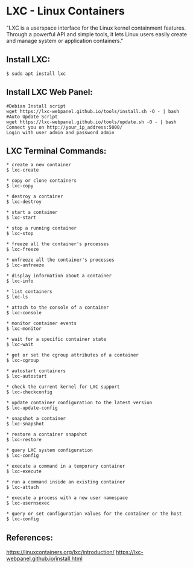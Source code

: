 LXC - Linux Containers
=======================

"LXC is a userspace interface for the Linux kernel containment features. Through a powerful API and simple tools, it lets Linux users easily create and manage system or application containers."

Install LXC:
-----------

    $ sudo apt install lxc

Install LXC Web Panel:
-----------------------

    #Debian Install script
    wget https://lxc-webpanel.github.io/tools/install.sh -O - | bash
    #Auto Update Script
    wget https://lxc-webpanel.github.io/tools/update.sh -O - | bash
    Connect you on http://your_ip_address:5000/
    Login with user admin and password admin

LXC Terminal Commands:
----------------------

    * create a new container
    $ lxc-create

    * copy or clone containers
    $ lxc-copy

    * destroy a container
    $ lxc-destroy

    * start a container
    $ lxc-start

    * stop a running container
    $ lxc-stop

    * freeze all the container's processes
    $ lxc-freeze

    * unfreeze all the container's processes
    $ lxc-unfreeze

    * display information about a container
    $ lxc-info

    * list containers
    $ lxc-ls

    * attach to the console of a container
    $ lxc-console

    * monitor container events
    $ lxc-monitor

    * wait for a specific container state
    $ lxc-wait

    * get or set the cgroup attributes of a container
    $ lxc-cgroup

    * autostart containers
    $ lxc-autostart

    * check the current kernel for LXC support
    $ lxc-checkconfig

    * update container configuration to the latest version
    $ lxc-update-config

    * snapshot a container
    $ lxc-snapshot

    * restore a container snapshot
    $ lxc-restore

    * query LXC system configuration
    $ lxc-config

    * execute a command in a temporary container
    $ lxc-execute

    * run a command inside an existing container
    $ lxc-attach

    * execute a process with a new user namespace
    $ lxc-usernsexec

    * query or set configuration values for the container or the host
    $ lxc-config

References:
-----------

https://linuxcontainers.org/lxc/introduction/
https://lxc-webpanel.github.io/install.html